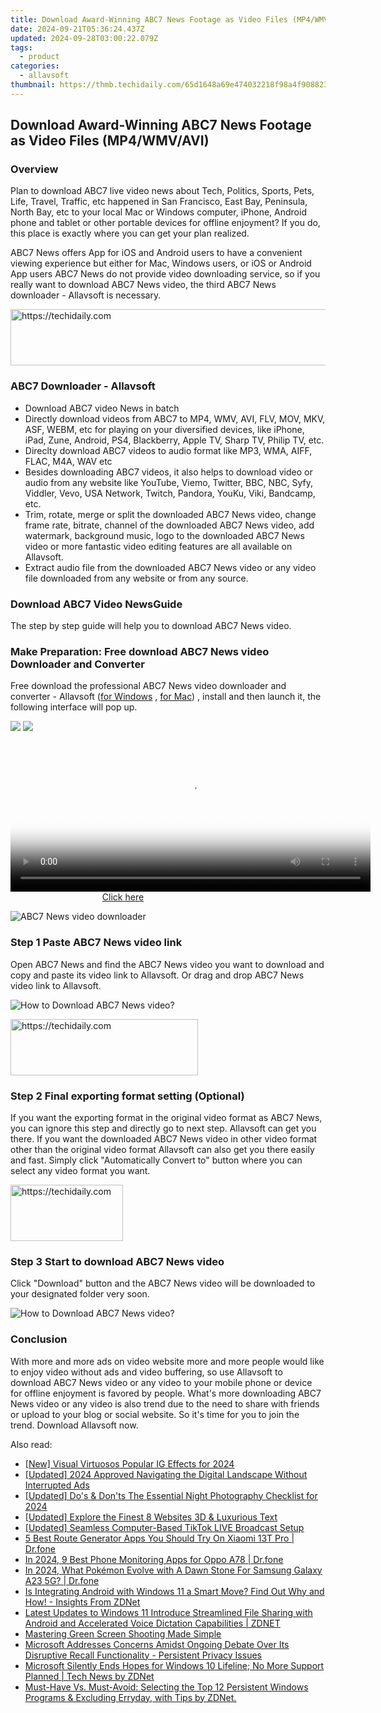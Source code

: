 ```yaml
---
title: Download Award-Winning ABC7 News Footage as Video Files (MP4/WMV/AVI)
date: 2024-09-21T05:36:24.437Z
updated: 2024-09-28T03:00:22.079Z
tags:
  - product
categories:
  - allavsoft
thumbnail: https://thmb.techidaily.com/65d1648a69e474032218f98a4f9088236faaaabb296646cc458aad0041a1d229.png
---
```


## Download Award-Winning ABC7 News Footage as Video Files (MP4/WMV/AVI)

### Overview

Plan to download ABC7 live video news about Tech, Politics, Sports, Pets, Life, Travel, Traffic, etc happened in San Francisco, East Bay, Peninsula, North Bay, etc to your local Mac or Windows computer, iPhone, Android phone and tablet or other portable devices for offline enjoyment? If you do, this place is exactly where you can get your plan realized.

ABC7 News offers App for iOS and Android users to have a convenient viewing experience but either for Mac, Windows users, or iOS or Android App users ABC7 News do not provide video downloading service, so if you really want to download ABC7 News video, the third ABC7 News downloader - Allavsoft is necessary.

<!-- affiliate ads begin -->
<a href="https://ephamedtechinc.pxf.io/c/5597632/2123512/26400" target="_top" id="2123512">
  <img src="//a.impactradius-go.com/display-ad/26400-2123512" border="0" alt="https://techidaily.com" width="728" height="90"/>
</a>
<img height="0" width="0" src="https://ephamedtechinc.pxf.io/i/5597632/2123512/26400" style="position:absolute;visibility:hidden;" border="0" />
<!-- affiliate ads end -->

### ABC7 Downloader - Allavsoft

* Download ABC7 video News in batch
* Directly download videos from ABC7 to MP4, WMV, AVI, FLV, MOV, MKV, ASF, WEBM, etc for playing on your diversified devices, like iPhone, iPad, Zune, Android, PS4, Blackberry, Apple TV, Sharp TV, Philip TV, etc.
* Direclty download ABC7 videos to audio format like MP3, WMA, AIFF, FLAC, M4A, WAV etc
* Besides downloading ABC7 videos, it also helps to download video or audio from any website like YouTube, Viemo, Twitter, BBC, NBC, Syfy, Viddler, Vevo, USA Network, Twitch, Pandora, YouKu, Viki, Bandcamp, etc.
* Trim, rotate, merge or split the downloaded ABC7 News video, change frame rate, bitrate, channel of the downloaded ABC7 News video, add watermark, background music, logo to the downloaded ABC7 News video or more fantastic video editing features are all available on Allavsoft.
* Extract audio file from the downloaded ABC7 News video or any video file downloaded from any website or from any source.

### Download ABC7 Video NewsGuide

The step by step guide will help you to download ABC7 News video.

### Make Preparation: Free download ABC7 News video Downloader and Converter

Free download the professional ABC7 News video downloader and converter - Allavsoft ([for Windows](https://tools.techidaily.com/allavsoft/products/) , [for Mac](https://tools.techidaily.com/allavsoft/products/)) , install and then launch it, the following interface will pop up.

[![](https://www.allavsoft.com/how-to/../images/how-to/free-download-win.jpg)](https://tools.techidaily.com/allavsoft/products/) [![](https://www.allavsoft.com/how-to/../images/how-to/free-download-mac.jpg)](https://tools.techidaily.com/allavsoft/products/)

<!-- affiliate ads begin -->
<span id="1983588">
					<video width="576" height="240" style="cursor:pointer"
           poster="//a.impactradius-go.com/display-clicktoplayimage/1983588.png"
           onclick="if(!this.playClicked){this.play();this.setAttribute('controls',true);this.playClicked=true;}">
	   <source src="//a.impactradius-go.com/display-ad/22993-1983588">
	   <img src="//a.impactradius-go.com/display-clicktoplayimage/1983588.png" style="border: none; height: 100%; width: 100%; object-fit: contain">
	</video>
	<div style="width:360px;text-align:center"><a href="javascript:window.open(decodeURIComponent('https%3A%2F%2Fhomestyler.sjv.io%2Fc%2F5597632%2F1983588%2F22993'), '_blank');void(0);">Click here</a></div>
</span>
<img height="0" width="0" src="https://imp.pxf.io/i/5597632/1983588/22993" style="position:absolute;visibility:hidden;" border="0" />
<!-- affiliate ads end -->

![ABC7 News video downloader](https://www.allavsoft.com/how-to/../images/allavsoft/screen-shot-600.jpg)

### Step 1 Paste ABC7 News video link

Open ABC7 News and find the ABC7 News video you want to download and copy and paste its video link to Allavsoft. Or drag and drop ABC7 News video link to Allavsoft.

![How to Download ABC7 News video?](https://www.allavsoft.com/how-to/../images/how-to/download-rtmp-video/download-rtmp-video.jpg)

<!-- affiliate ads begin -->
<a href="https://malaysia-healthcare-travel-council.pxf.io/c/5597632/1557742/17382" target="_top" id="1557742">
  <img src="//a.impactradius-go.com/display-ad/17382-1557742" border="0" alt="https://techidaily.com" width="300" height="90"/>
</a>
<img height="0" width="0" src="https://malaysia-healthcare-travel-council.pxf.io/i/5597632/1557742/17382" style="position:absolute;visibility:hidden;" border="0" />
<!-- affiliate ads end -->

### Step 2 Final exporting format setting (Optional)

If you want the exporting format in the original video format as ABC7 News, you can ignore this step and directly go to next step. Allavsoft can get you there. If you want the downloaded ABC7 News video in other video format other than the original video format Allavsoft can also get you there easily and fast. Simply click "Automatically Convert to" button where you can select any video format you want.

<!-- affiliate ads begin -->
<a href="https://25home.pxf.io/c/5597632/2148639/16836" target="_top" id="2148639">
  <img src="//a.impactradius-go.com/display-ad/16836-2148639" border="0" alt="https://techidaily.com" width="180" height="90"/>
</a>
<img height="0" width="0" src="https://25home.pxf.io/i/5597632/2148639/16836" style="position:absolute;visibility:hidden;" border="0" />
<!-- affiliate ads end -->

### Step 3 Start to download ABC7 News video

Click "Download" button and the ABC7 News video will be downloaded to your designated folder very soon.

![How to Download ABC7 News video?](https://www.allavsoft.com/how-to/../images/how-to/abc7-news-downloader/download-acb7-videos.png)

### Conclusion

With more and more ads on video website more and more people would like to enjoy video without ads and video buffering, so use Allavsoft to download ABC7 News video or any video to your mobile phone or device for offline enjoyment is favored by people. What's more downloading ABC7 News video or any video is also trend due to the need to share with friends or upload to your blog or social website. So it's time for you to join the trend. Download Allavsoft now.

<ins class="adsbygoogle"
     style="display:block"
     data-ad-format="autorelaxed"
     data-ad-client="ca-pub-7571918770474297"
     data-ad-slot="1223367746"></ins>

<ins class="adsbygoogle"
     style="display:block"
     data-ad-client="ca-pub-7571918770474297"
     data-ad-slot="8358498916"
     data-ad-format="auto"
     data-full-width-responsive="true"></ins>

<span class="atpl-alsoreadstyle">Also read:</span>
<div><ul>
<li><a href="https://instagram-video-files.techidaily.com/new-visual-virtuosos-popular-ig-effects-for-2024/"><u>[New] Visual Virtuosos Popular IG Effects for 2024</u></a></li>
<li><a href="https://facebook-clips.techidaily.com/updated-2024-approved-navigating-the-digital-landscape-without-interrupted-ads/"><u>[Updated] 2024 Approved Navigating the Digital Landscape Without Interrupted Ads</u></a></li>
<li><a href="https://screen-video-capture.techidaily.com/updated-dos-and-donts-the-essential-night-photography-checklist-for-2024/"><u>[Updated] Do's & Don'ts The Essential Night Photography Checklist for 2024</u></a></li>
<li><a href="https://some-knowledge.techidaily.com/updated-explore-the-finest-8-websites-3d-and-luxurious-text/"><u>[Updated] Explore the Finest 8 Websites 3D & Luxurious Text</u></a></li>
<li><a href="https://tiktok-video-files.techidaily.com/updated-seamless-computer-based-tiktok-live-broadcast-setup/"><u>[Updated] Seamless Computer-Based TikTok LIVE Broadcast Setup</u></a></li>
<li><a href="https://location-fake.techidaily.com/5-best-route-generator-apps-you-should-try-on-xiaomi-13t-pro-drfone-by-drfone-virtual-android/"><u>5 Best Route Generator Apps You Should Try On Xiaomi 13T Pro | Dr.fone</u></a></li>
<li><a href="https://android-location-track.techidaily.com/in-2024-9-best-phone-monitoring-apps-for-oppo-a78-drfone-by-drfone-virtual-android/"><u>In 2024, 9 Best Phone Monitoring Apps for Oppo A78 | Dr.fone</u></a></li>
<li><a href="https://android-pokemon-go.techidaily.com/in-2024-what-pokemon-evolve-with-a-dawn-stone-for-samsung-galaxy-a23-5g-drfone-by-drfone-virtual-android/"><u>In 2024, What Pokémon Evolve with A Dawn Stone For Samsung Galaxy A23 5G? | Dr.fone</u></a></li>
<li><a href="https://win-reviews.techidaily.com/is-integrating-android-with-windows-11-a-smart-move-find-out-why-and-how-insights-from-zdnet/"><u>Is Integrating Android with Windows 11 a Smart Move? Find Out Why and How! - Insights From ZDNet</u></a></li>
<li><a href="https://win-reviews.techidaily.com/latest-updates-to-windows-11-introduce-streamlined-file-sharing-with-android-and-accelerated-voice-dictation-capabilities-zdnet/"><u>Latest Updates to Windows 11 Introduce Streamlined File Sharing with Android and Accelerated Voice Dictation Capabilities | ZDNET</u></a></li>
<li><a href="https://extra-lessons.techidaily.com/mastering-green-screen-shooting-made-simple/"><u>Mastering Green Screen Shooting Made Simple</u></a></li>
<li><a href="https://win-reviews.techidaily.com/microsoft-addresses-concerns-amidst-ongoing-debate-over-its-disruptive-recall-functionality-persistent-privacy-issues/"><u>Microsoft Addresses Concerns Amidst Ongoing Debate Over Its Disruptive Recall Functionality - Persistent Privacy Issues</u></a></li>
<li><a href="https://win-reviews.techidaily.com/microsoft-silently-ends-hopes-for-windows-10-lifeline-no-more-support-planned-tech-news-by-zdnet/"><u>Microsoft Silently Ends Hopes for Windows 10 Lifeline; No More Support Planned | Tech News by ZDNet</u></a></li>
<li><a href="https://win-reviews.techidaily.com/must-have-vs-must-avoid-selecting-the-top-12-persistent-windows-programs-and-excluding-erryday-with-tips-by-zdnet/"><u>Must-Have Vs. Must-Avoid: Selecting the Top 12 Persistent Windows Programs & Excluding Erryday, with Tips by ZDNet.</u></a></li>
</ul></div>

